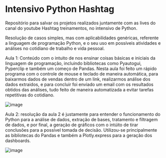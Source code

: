 # Intensivo Python Hashtag
Repositório para salvar os projetos realizados juntamente com as lives do canal do youtube Hashtag treinamentos, no intensivo de Python.

Resolução de casos simples, mas com aplicabilidades genéricas, referente a linguagem de programação Python, e o seu uso em possíveis atividades e análises no cotidiano de trabalho e vida pessoal.


Aula 1: Conteúdo com o intuito de nos ensinar coisas básicas e iniciais da linguagem de programação, incluindo bibliotecas como Pyautogui, Pyperclip e também um começo de Pandas.
Nesta aula foi feito um rápido programa com o controle de mouse e teclado de maneira automática, para baixarmos dados de vendas dentro de um link, realizarmos análise dos dados extraidos, e para concluir foi enviado um email com os resultados obtidos das análises, tudo feito de maneira automatizada a evitar tarefas repetitivas do cotidiano.

![image](https://user-images.githubusercontent.com/93691852/158657935-fab1ce4a-d253-4e47-9630-ccf87be4acf1.png)

Aula 2: resolução da aula 2 é justamente para entender o funcionamento do Python para a análise de dados, extração de bases, tratamento e filtragem de dados, e por final, a geração de gráficos com o intúito de tirar conclusões para a possível tomada de decisão. Utilizou-se principalmente as bibliotecas do Pandas e também a Plotly.express para a geração dos dashboards.

![image](https://user-images.githubusercontent.com/93691852/157358553-1478b914-f461-4db6-b598-feff262e54f6.png)
